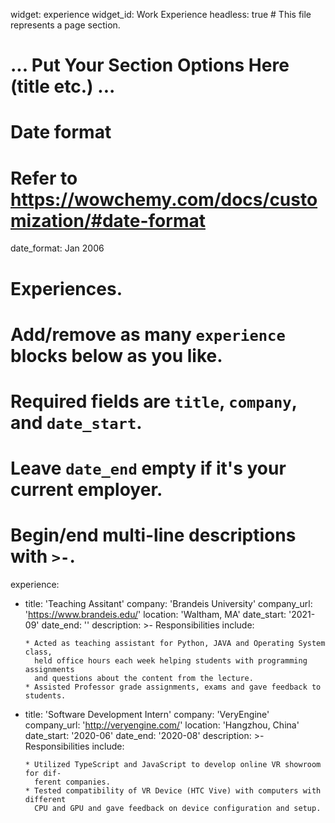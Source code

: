 widget: experience
widget_id: Work Experience
headless: true  # This file represents a page section.

# ... Put Your Section Options Here (title etc.) ...

# Date format
#   Refer to https://wowchemy.com/docs/customization/#date-format
date_format: Jan 2006

# Experiences.
#   Add/remove as many `experience` blocks below as you like.
#   Required fields are `title`, `company`, and `date_start`.
#   Leave `date_end` empty if it's your current employer.
#   Begin/end multi-line descriptions with `>-`.
experience:
  - title: 'Teaching Assitant'
    company: 'Brandeis University'
    company_url: 'https://www.brandeis.edu/'
    location: 'Waltham, MA'
    date_start: '2021-09'
    date_end: ''
    description: >-
        Responsibilities include:
        
        * Acted as teaching assistant for Python, JAVA and Operating System class,
          held office hours each week helping students with programming assignments
          and questions about the content from the lecture.
        * Assisted Professor grade assignments, exams and gave feedback to students.
                
  - title: 'Software Development Intern'
    company: 'VeryEngine'
    company_url: 'http://veryengine.com/'
    location: 'Hangzhou, China'
    date_start: '2020-06'
    date_end: '2020-08'
    description: >-
        Responsibilities include:
        
        * Utilized TypeScript and JavaScript to develop online VR showroom for dif-
          ferent companies.
        * Tested compatibility of VR Device (HTC Vive) with computers with different
          CPU and GPU and gave feedback on device configuration and setup.

